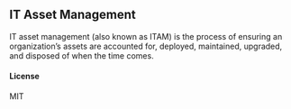 ## IT Asset Management

IT asset management (also known as ITAM) is the process of ensuring an organization’s assets are accounted for, deployed, maintained, upgraded, and disposed of when the time comes.

#### License

MIT